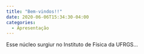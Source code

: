 ```yaml
---
title: "Bem-vindos!!"
date: 2020-06-06T15:34:30-04:00
categories:
  - Apresentação
---
```


Esse núcleo surgiur no Instituto de Física da UFRGS...
